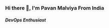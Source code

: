 ### Hi there 👋, I'm Pavan Malviya From India
##### DevOps Enthusiast 

<!--
**Pavan-Malviya/Pavan-Malviya** is a ✨ _special_ ✨ repository because its `README.md` (this file) appears on your GitHub profile.

Here are some ideas to get you started:

###### 🔭 I’m currently a student in Computer Science at Shri. Sant Gajanan Maharaj College of Engineering Shegaon
###### 🌱 I’m currently learning DevOps, AWS, and Python.     
- 👯 I’m looking to collaborate on ...
- 🤔 I’m looking for help with ...
- 💬 Ask me about ...
- 📫 How to reach me: ...
- 😄 Pronouns: ...
- ⚡ Fun fact: ...
-->
